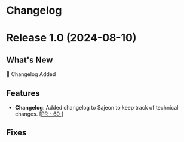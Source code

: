 # Changelog

<!-- 

Example 

# Release 1.0 (2024-08-10)

## What's New 
 :star2: write new features here

## Features
-  **Title Here**: Write the description here. [[PR - 57 ](https://github.com/BryanAM/sajeon/pull/57)]
## Fixes
-  **Title Here**: Write the description here. [[PR - 57 ](https://github.com/BryanAM/sajeon/pull/57)]
  
-->

# Release 1.0 (2024-08-10)

## What's New 
 :star2: Changelog Added

## Features
-  **Changelog**: Added changelog to Sajeon to keep track of technical changes. [[PR - 60 ](https://github.com/BryanAM/sajeon/pull/60)]

## Fixes
  

